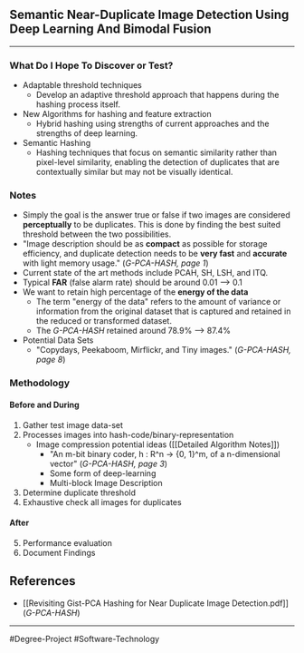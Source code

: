 ## Semantic Near-Duplicate Image Detection Using Deep Learning And Bimodal Fusion

----
### What Do I Hope To Discover or Test?
- Adaptable threshold techniques
	- Develop an adaptive threshold approach that happens during the hashing process itself.
- New Algorithms for hashing and feature extraction
	- Hybrid hashing using strengths of current approaches and the strengths of deep learning.
- Semantic Hashing
	- Hashing techniques that focus on semantic similarity rather than pixel-level similarity, enabling the detection of duplicates that are contextually similar but may not be visually identical.

### Notes
- Simply the goal is the answer true or false if two images are considered **perceptually** to be duplicates. This is done by finding the best suited threshold between the two possibilities.
- "Image description should be as **compact** as possible for storage efficiency, and duplicate detection needs to be **very fast** and **accurate** with light memory usage." (*G-PCA-HASH, page 1*)
- Current state of the art methods include PCAH, SH, LSH, and ITQ.
- Typical **FAR** (false alarm rate) should be around 0.01 --> 0.1
- We want to retain high percentage of the **energy of the data**
	- The term "energy of the data" refers to the amount of variance or information from the original dataset that is captured and retained in the reduced or transformed dataset.
	- The *G-PCA-HASH* retained around 78.9% --> 87.4%
- Potential Data Sets
	- "Copydays, Peekaboom, Mirflickr, and Tiny images." (*G-PCA-HASH, page 8*)

### Methodology
#### Before and During
1. Gather test image data-set
2. Processes images into hash-code/binary-representation
	- Image compression potential ideas ([[Detailed Algorithm Notes]])
		- "An m-bit binary coder, h : R^n → {0, 1}^m, of a n-dimensional vector" (*G-PCA-HASH, page 3*)
		- Some form of deep-learning
		- Multi-block Image Description  
3. Determine duplicate threshold
4.  Exhaustive check all images for duplicates
#### After
5. Performance evaluation
6. Document Findings

## References
- [[Revisiting Gist-PCA Hashing for Near Duplicate Image Detection.pdf]] (*G-PCA-HASH*)
---
#Degree-Project
#Software-Technology